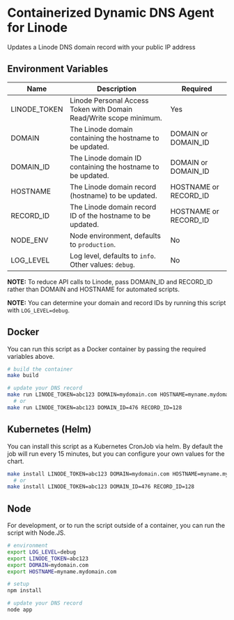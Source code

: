 # Containerized Dynamic DNS Agent for Linode

Updates a Linode DNS domain record with your public IP address

## Environment Variables

| Name          | Description                                                         | Required              |
| ---           | ---                                                                 | ---                   |
| LINODE_TOKEN  | Linode Personal Access Token with Domain Read/Write scope minimum.  | Yes                   |
| DOMAIN        | The Linode domain containing the hostname to be updated.            | DOMAIN or DOMAIN_ID   |
| DOMAIN_ID     | The Linode domain ID containing the hostname to be updated.         | DOMAIN or DOMAIN_ID   |
| HOSTNAME      | The Linode domain record (hostname) to be updated.                  | HOSTNAME or RECORD_ID |
| RECORD_ID     | The Linode domain record ID of the hostname to be updated.          | HOSTNAME or RECORD_ID |
| NODE_ENV      | Node environment, defaults to `production`.                         | No                    |
| LOG_LEVEL     | Log level, defaults to `info`. Other values: `debug`.               | No                    |

**NOTE:** To reduce API calls to Linode, pass DOMAIN_ID and RECORD_ID rather than DOMAIN and HOSTNAME for automated scripts.

**NOTE:** You can determine your domain and record IDs by running this script with `LOG_LEVEL=debug`.

## Docker

You can run this script as a Docker container by passing the required variables above.

```bash
# build the container
make build

# update your DNS record
make run LINODE_TOKEN=abc123 DOMAIN=mydomain.com HOSTNAME=myname.mydomain.com
  # or
make run LINODE_TOKEN=abc123 DOMAIN_ID=476 RECORD_ID=128
```

## Kubernetes (Helm)

You can install this script as a Kubernetes CronJob via helm. By default the job will run every 15 minutes, but you can configure your own values for the chart.

```bash
make install LINODE_TOKEN=abc123 DOMAIN=mydomain.com HOSTNAME=myname.mydomain.com
  # or
make install LINODE_TOKEN=abc123 DOMAIN_ID=476 RECORD_ID=128
```

## Node

For development, or to run the script outside of a container, you can run the script with Node.JS.

```bash
# environment
export LOG_LEVEL=debug
export LINODE_TOKEN=abc123
export DOMAIN=mydomain.com
export HOSTNAME=myname.mydomain.com

# setup
npm install

# update your DNS record
node app
```
